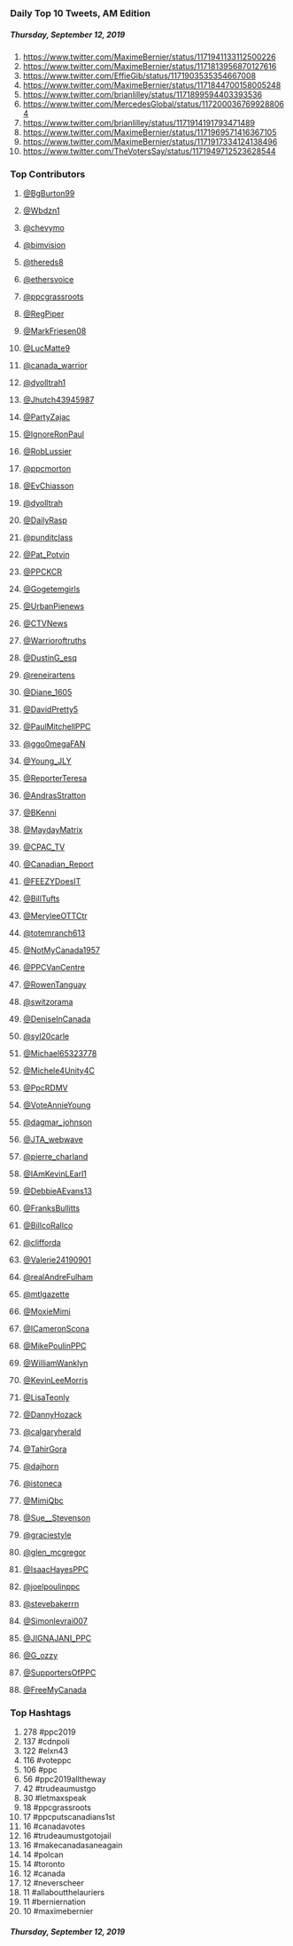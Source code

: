 ### Daily Top 10 Tweets, AM Edition
##### Thursday, September 12, 2019
 1) https://www.twitter.com/MaximeBernier/status/1171941133112500226
 2) https://www.twitter.com/MaximeBernier/status/1171813956870127616
 3) https://www.twitter.com/EffieGib/status/1171903535354667008
 4) https://www.twitter.com/MaximeBernier/status/1171844700158005248
 5) https://www.twitter.com/brianlilley/status/1171899594403393536
 6) https://www.twitter.com/MercedesGlobal/status/1172000367699288064
 7) https://www.twitter.com/brianlilley/status/1171914191793471489
 8) https://www.twitter.com/MaximeBernier/status/1171969571416367105
 9) https://www.twitter.com/MaximeBernier/status/1171917334124138496
10) https://www.twitter.com/TheVotersSay/status/1171949712523628544

### Top Contributors
  1) [@BgBurton99](https://www.twitter.com/BgBurton99)
  2) [@Wbdzn1](https://www.twitter.com/Wbdzn1)
  3) [@chevymo](https://www.twitter.com/chevymo)
  4) [@bimvision](https://www.twitter.com/bimvision)
  5) [@thereds8](https://www.twitter.com/thereds8)
  6) [@ethersvoice](https://www.twitter.com/ethersvoice)
  7) [@ppcgrassroots](https://www.twitter.com/ppcgrassroots)
  8) [@RegPiper](https://www.twitter.com/RegPiper)
  9) [@MarkFriesen08](https://www.twitter.com/MarkFriesen08)
 10) [@LucMatte9](https://www.twitter.com/LucMatte9)

 11) [@canada_warrior](https://www.twitter.com/canada_warrior)
 12) [@dyolltrah1](https://www.twitter.com/dyolltrah1)
 13) [@Jhutch43945987](https://www.twitter.com/Jhutch43945987)
 14) [@PartyZajac](https://www.twitter.com/PartyZajac)
 15) [@IgnoreRonPaul](https://www.twitter.com/IgnoreRonPaul)
 16) [@RobLussier](https://www.twitter.com/RobLussier)
 17) [@ppcmorton](https://www.twitter.com/ppcmorton)
 18) [@EvChiasson](https://www.twitter.com/EvChiasson)
 19) [@dyolltrah](https://www.twitter.com/dyolltrah)
 20) [@DailyRasp](https://www.twitter.com/DailyRasp)

 21) [@punditclass](https://www.twitter.com/punditclass)
 22) [@Pat_Potvin](https://www.twitter.com/Pat_Potvin)
 23) [@PPCKCR](https://www.twitter.com/PPCKCR)
 24) [@Gogetemgirls](https://www.twitter.com/Gogetemgirls)
 25) [@UrbanPienews](https://www.twitter.com/UrbanPienews)
 26) [@CTVNews](https://www.twitter.com/CTVNews)
 27) [@Warrioroftruths](https://www.twitter.com/Warrioroftruths)
 28) [@DustinG_esq](https://www.twitter.com/DustinG_esq)
 29) [@reneirartens](https://www.twitter.com/reneirartens)
 30) [@Diane_1605](https://www.twitter.com/Diane_1605)

 31) [@DavidPretty5](https://www.twitter.com/DavidPretty5)
 32) [@PaulMitchellPPC](https://www.twitter.com/PaulMitchellPPC)
 33) [@ggo0megaFAN](https://www.twitter.com/ggo0megaFAN)
 34) [@Young_JLY](https://www.twitter.com/Young_JLY)
 35) [@ReporterTeresa](https://www.twitter.com/ReporterTeresa)
 36) [@AndrasStratton](https://www.twitter.com/AndrasStratton)
 37) [@BKenni](https://www.twitter.com/BKenni)
 38) [@MaydayMatrix](https://www.twitter.com/MaydayMatrix)
 39) [@CPAC_TV](https://www.twitter.com/CPAC_TV)
 40) [@Canadian_Report](https://www.twitter.com/Canadian_Report)

 41) [@FEEZYDoesIT](https://www.twitter.com/FEEZYDoesIT)
 42) [@BillTufts](https://www.twitter.com/BillTufts)
 43) [@MeryleeOTTCtr](https://www.twitter.com/MeryleeOTTCtr)
 44) [@totemranch613](https://www.twitter.com/totemranch613)
 45) [@NotMyCanada1957](https://www.twitter.com/NotMyCanada1957)
 46) [@PPCVanCentre](https://www.twitter.com/PPCVanCentre)
 47) [@RowenTanguay](https://www.twitter.com/RowenTanguay)
 48) [@switzorama](https://www.twitter.com/switzorama)
 49) [@DeniseInCanada](https://www.twitter.com/DeniseInCanada)
 50) [@syl20carle](https://www.twitter.com/syl20carle)

 51) [@Michael65323778](https://www.twitter.com/Michael65323778)
 52) [@Michele4Unity4C](https://www.twitter.com/Michele4Unity4C)
 53) [@PpcRDMV](https://www.twitter.com/PpcRDMV)
 54) [@VoteAnnieYoung](https://www.twitter.com/VoteAnnieYoung)
 55) [@dagmar_johnson](https://www.twitter.com/dagmar_johnson)
 56) [@JTA_webwave](https://www.twitter.com/JTA_webwave)
 57) [@pierre_charland](https://www.twitter.com/pierre_charland)
 58) [@IAmKevinLEarl1](https://www.twitter.com/IAmKevinLEarl1)
 59) [@DebbieAEvans13](https://www.twitter.com/DebbieAEvans13)
 60) [@FranksBullitts](https://www.twitter.com/FranksBullitts)

 61) [@BillcoRallco](https://www.twitter.com/BillcoRallco)
 62) [@clifforda](https://www.twitter.com/clifforda)
 63) [@Valerie24190901](https://www.twitter.com/Valerie24190901)
 64) [@realAndreFulham](https://www.twitter.com/realAndreFulham)
 65) [@mtlgazette](https://www.twitter.com/mtlgazette)
 66) [@MoxieMimi](https://www.twitter.com/MoxieMimi)
 67) [@ICameronScona](https://www.twitter.com/ICameronScona)
 68) [@MikePoulinPPC](https://www.twitter.com/MikePoulinPPC)
 69) [@WilliamWanklyn](https://www.twitter.com/WilliamWanklyn)
 70) [@KevinLeeMorris](https://www.twitter.com/KevinLeeMorris)

 71) [@LisaTeonly](https://www.twitter.com/LisaTeonly)
 72) [@DannyHozack](https://www.twitter.com/DannyHozack)
 73) [@calgaryherald](https://www.twitter.com/calgaryherald)
 74) [@TahirGora](https://www.twitter.com/TahirGora)
 75) [@dajhorn](https://www.twitter.com/dajhorn)
 76) [@istoneca](https://www.twitter.com/istoneca)
 77) [@MimiQbc](https://www.twitter.com/MimiQbc)
 78) [@Sue__Stevenson](https://www.twitter.com/Sue__Stevenson)
 79) [@graciestyle](https://www.twitter.com/graciestyle)
 80) [@glen_mcgregor](https://www.twitter.com/glen_mcgregor)

 81) [@IsaacHayesPPC](https://www.twitter.com/IsaacHayesPPC)
 82) [@joelpoulinppc](https://www.twitter.com/joelpoulinppc)
 83) [@stevebakerrn](https://www.twitter.com/stevebakerrn)
 84) [@Simonlevrai007](https://www.twitter.com/Simonlevrai007)
 85) [@JIGNAJANI_PPC](https://www.twitter.com/JIGNAJANI_PPC)
 86) [@G_ozzy](https://www.twitter.com/G_ozzy)
 87) [@SupportersOfPPC](https://www.twitter.com/SupportersOfPPC)
 88) [@FreeMyCanada](https://www.twitter.com/FreeMyCanada)


### Top Hashtags

  1) 278 #ppc2019
  2) 137 #cdnpoli
  3) 122 #elxn43
  4) 116 #voteppc
  5) 106 #ppc
  6)  56 #ppc2019alltheway
  7)  42 #trudeaumustgo
  8)  30 #letmaxspeak
  9)  18 #ppcgrassroots
 10)  17 #ppcputscanadians1st
 11)  16 #canadavotes
 12)  16 #trudeaumustgotojail
 13)  16 #makecanadasaneagain
 14)  14 #polcan
 15)  14 #toronto
 16)  12 #canada
 17)  12 #neverscheer
 18)  11 #allaboutthelauriers
 19)  11 #berniernation
 20)  10 #maximebernier

##### Thursday, September 12, 2019


